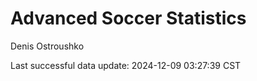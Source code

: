 # Advanced Soccer Statistics
Denis Ostroushko

<!-- gfm -->

Last successful data update: 2024-12-09 03:27:39 CST
